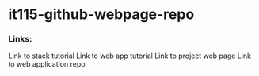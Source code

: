 # it115-github-webpage-repo

### Links:
Link to stack tutorial
Link to web app tutorial
Link to project web page
Link to web application repo
